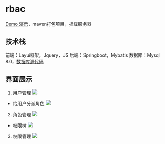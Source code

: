 # rbac

[Demo 演示](http://43.226.35.120:8089/)，maven打包项目，挂载服务器

## 技术栈
前端：Layui框架，Jquery，JS
后端：Springboot，Mybatis
数据库：Mysql 8.0，[数据库源代码](./rbac.sql)

## 界面展示

1. 用户管理
![](https://img-blog.csdnimg.cn/20200319132440528.png?x-oss-process=image/watermark,type_ZmFuZ3poZW5naGVpdGk,shadow_10,text_aHR0cHM6Ly9ibG9nLmNzZG4ubmV0L3FxXzQzNDc2NDY1,size_16,color_FFFFFF,t_70)

- 给用户分派角色
![](https://img-blog.csdnimg.cn/20200319132710197.png?x-oss-process=image/watermark,type_ZmFuZ3poZW5naGVpdGk,shadow_10,text_aHR0cHM6Ly9ibG9nLmNzZG4ubmV0L3FxXzQzNDc2NDY1,size_16,color_FFFFFF,t_70)

2. 角色管理
![](https://img-blog.csdnimg.cn/20200319132605446.png?x-oss-process=image/watermark,type_ZmFuZ3poZW5naGVpdGk,shadow_10,text_aHR0cHM6Ly9ibG9nLmNzZG4ubmV0L3FxXzQzNDc2NDY1,size_16,color_FFFFFF,t_70)

- 权限树
![](https://img-blog.csdnimg.cn/20200319132746632.png?x-oss-process=image/watermark,type_ZmFuZ3poZW5naGVpdGk,shadow_10,text_aHR0cHM6Ly9ibG9nLmNzZG4ubmV0L3FxXzQzNDc2NDY1,size_16,color_FFFFFF,t_70)

3. 权限管理
![](https://img-blog.csdnimg.cn/20200319132856316.png?x-oss-process=image/watermark,type_ZmFuZ3poZW5naGVpdGk,shadow_10,text_aHR0cHM6Ly9ibG9nLmNzZG4ubmV0L3FxXzQzNDc2NDY1,size_16,color_FFFFFF,t_70)
